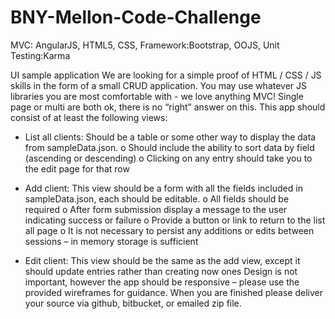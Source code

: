 # BNY-Mellon-Code-Challenge
MVC: AngularJS, HTML5, CSS, Framework:Bootstrap, OOJS, Unit Testing:Karma

UI sample application
We are looking for a simple proof of HTML / CSS / JS skills in the form of a small CRUD application. You may use whatever JS libraries you are most comfortable with - we love anything MVC! Single page or multi are both ok, there is no “right” answer on this. 
This app should consist of at least the following views:
-	List all clients: Should be a table or some other way to display the data from sampleData.json. 
o	Should include the ability to sort data by field (ascending or descending)
o	Clicking on any entry should take you to the edit page for that row

-	Add client: This view should be a form with all the fields included in sampleData.json, each should be editable. 
o	All fields should be required
o	After form submission display a message to the user indicating success or failure
o	Provide a button or link to return to the list all page
o	It is not necessary to persist any additions or edits between sessions – in memory storage is sufficient

-	Edit client: This view should be the same as the add view, except it should update entries rather than creating now ones
Design is not important, however the app should be responsive – please use the provided wireframes for guidance. 
When you are finished please deliver your source via github, bitbucket, or emailed zip file.

